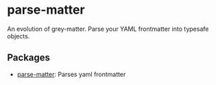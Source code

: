 # parse-matter

An evolution of grey-matter. Parse your YAML frontmatter into typesafe objects.

## Packages

- [parse-matter](packages/parse-matter/): Parses yaml frontmatter
